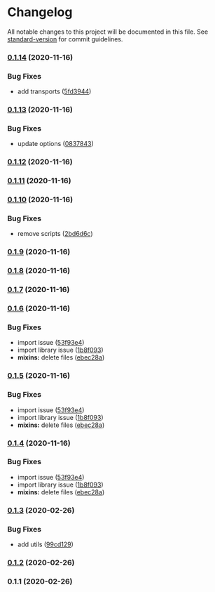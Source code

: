 # Changelog

All notable changes to this project will be documented in this file. See [standard-version](https://github.com/conventional-changelog/standard-version) for commit guidelines.

### [0.1.14](https://github.com/Krnos/vue/compare/v0.1.13...v0.1.14) (2020-11-16)


### Bug Fixes

* add transports ([5fd3944](https://github.com/Krnos/vue/commit/5fd3944609f14204580c0d24c6285873edf38a61))

### [0.1.13](https://github.com/Krnos/vue/compare/v0.1.12...v0.1.13) (2020-11-16)


### Bug Fixes

* update options ([0837843](https://github.com/Krnos/vue/commit/0837843176dfdb04a6467c4f9183825e9ba033f7))

### [0.1.12](https://github.com/Krnos/vue/compare/v0.1.11...v0.1.12) (2020-11-16)

### [0.1.11](https://github.com/Krnos/vue/compare/v0.1.10...v0.1.11) (2020-11-16)

### [0.1.10](https://github.com/Krnos/vue/compare/v0.1.9...v0.1.10) (2020-11-16)


### Bug Fixes

* remove scripts ([2bd6d6c](https://github.com/Krnos/vue/commit/2bd6d6cac885b4cf30b97a10efdc31a5cb1eb9e8))

### [0.1.9](https://github.com/Krnos/vue/compare/v0.1.8...v0.1.9) (2020-11-16)

### [0.1.8](https://github.com/Krnos/vue/compare/v0.1.7...v0.1.8) (2020-11-16)

### [0.1.7](https://github.com/Krnos/vue/compare/v0.1.6...v0.1.7) (2020-11-16)

### [0.1.6](https://github.com/Krnos/vue/compare/v0.1.3...v0.1.6) (2020-11-16)


### Bug Fixes

* import issue ([53f93e4](https://github.com/Krnos/vue/commit/53f93e4dbb6b3c2ae63fb0210c5aa2ec2facc2b4))
* import library issue ([1b8f093](https://github.com/Krnos/vue/commit/1b8f093d55742ed078fcc798bf24214d414798a5))
* **mixins:** delete files ([ebec28a](https://github.com/Krnos/vue/commit/ebec28ade4eabe7ef13decb16cc25c8c0f308318))

### [0.1.5](https://github.com/Krnos/vue/compare/v0.1.3...v0.1.5) (2020-11-16)


### Bug Fixes

* import issue ([53f93e4](https://github.com/Krnos/vue/commit/53f93e4dbb6b3c2ae63fb0210c5aa2ec2facc2b4))
* import library issue ([1b8f093](https://github.com/Krnos/vue/commit/1b8f093d55742ed078fcc798bf24214d414798a5))
* **mixins:** delete files ([ebec28a](https://github.com/Krnos/vue/commit/ebec28ade4eabe7ef13decb16cc25c8c0f308318))

### [0.1.4](https://github.com/Krnos/vue/compare/v0.1.3...v0.1.4) (2020-11-16)


### Bug Fixes

* import issue ([53f93e4](https://github.com/Krnos/vue/commit/53f93e4dbb6b3c2ae63fb0210c5aa2ec2facc2b4))
* import library issue ([1b8f093](https://github.com/Krnos/vue/commit/1b8f093d55742ed078fcc798bf24214d414798a5))
* **mixins:** delete files ([ebec28a](https://github.com/Krnos/vue/commit/ebec28ade4eabe7ef13decb16cc25c8c0f308318))

### [0.1.3](https://github.com/Krnos/vue/compare/v0.1.2...v0.1.3) (2020-02-26)


### Bug Fixes

* add utils ([99cd129](https://github.com/Krnos/vue/commit/99cd129))



### [0.1.2](https://github.com/Krnos/vue/compare/v0.1.1...v0.1.2) (2020-02-26)



### 0.1.1 (2020-02-26)
